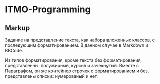 # ITMO-Programming

## Markup

Задание на представление текста, как набора вложенных классов,
с последующим форматированием. В данном случае в Markdown и BBCode.

Из типов форматирования, кроме текста без форматирования, представленны:
полужирный, курсив и зачекнутый.
Вместе с Параграфом, он же контейнер строчек с форматированием и без,
представлены списки: нумерованый и нет.
